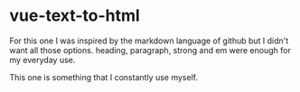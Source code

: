 # vue-text-to-html
For this one I was inspired by the markdown language of github but I didn't want all those options. heading, paragraph, strong and em were enough for my everyday use.

This one is something that I constantly use myself.
